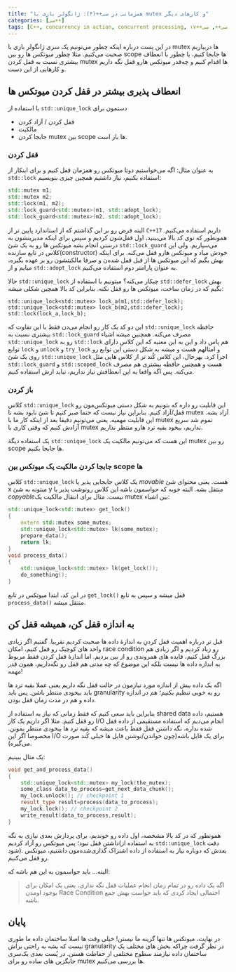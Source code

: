 ```yaml
---
title: "همزمانی در سی++(۴): ژانگولر بازی با mutex و کارهای دیگر"
categories: [سی++]
tags: [C++, concurrency in action, concurrent processing, موازی کاری, همزمانی, سی++, سی++۱۷, shared data, mutex, "std::mutex", میوتکس, "Dead Lock", ددلاک, "std::lock", "std::scoped_lock", thread, multithread, multi thread, multi threading, "std::unique_lock"]
---
```



در این پست درباره اینکه چطور می‌تونیم یک سری ژانگولر بازی با mutex ها دربیاریم صحبت می‌کنیم. مثلا چطور میوتکس ها رو بین scope ها جابجا کنیم، یا چطور با انعطاف بیشتری نسبت به قفل کردن mutex ها اقدام کنیم و چه‌قدر میوتکس هارو قفل نگه‌ داریم و کارهایی از این دست.

## انعطاف پذیری بیشتر در قفل کردن میوتکس ها

با استفاده از `std::unique_lock` دستمون برای
+ قفل کردن / آزاد کردن
+ مالکیت
+ جابجا کردن mutex بین scope ها
باز است.

### قفل کردن

به عنوان مثال: اگه می‌خواستیم دوتا میوتکس رو همزمان قفل کنیم و برای اینکار از `std::lock` استفاده بکنیم، نیاز داشتیم همچین چیزی بنویسیم:

```cpp
std::mutex m1;
std::mutex m2;
std::lock(m1, m2);
std::lock_guard<std::mutex>(m1, std::adopt_lock);
std::lock_guard<std::mutex>(m2, std::adopt_lock);
```
البته فرض رو بر این گذاشتم که از استاندارد پایین تر از `C++17` داریم استفاده می‌کنیم. همونطور که توی کد بالا می‌بینید، اول قفل‌شون کردیم و سپس برای اینکه مدیریتشون به درستی انجام بشه میوتکس ها رو به یک شئ `std::lock_guard` می‌سپاریم. ولی این کلاس در تابع سازنده(constructor) خودش میاد و میوتکس هارو قفل می‌کنه. برای اینکه بهش بگیم که این میوتکس ها از قبل قفل شده‌ن و صرفا مالکیتشون رو بر عهده بگیره، میایم و از `std::adopt_lock` به عنوان پارامتر دوم استفاده می‌کنیم.

حالا `std::unique_lock` چیکار می‌کنه؟ میتونیم با استفاده از `std::defer_lock`  بهش بگیم که در زمان ساخت، میوتکس ها رو قفل نکنه. بنابراین کد بالا همچین شکلی میشه:

```
std::unique_lock<std::mutex> lock_a(m1,std::defer_lock);
std::unique_lock<std::mutex> lock_b(m2,std::defer_lock);
std::lock(lock_a,lock_b);
```
این دو کد یک کار رو انجام می‌دن فقط با این تفاوت که `std::unique_lock` حافظه بیشتری نسبت به `std::lock_guard` مصرف می‌کنه. همچنین میشه اشیاء `std::unique_lock` رو به `std::lock` هم پاس داد و این به این معنیه که این کلاس دارای توابع `lock` و `unlock` و `try_lock` و امثالهم هست و میشه به شکل دستی این توابع رو روی یک شئ `std::unique_lock` اجرا کرد. بهرحال،‌ این کلاس کُند تر از کلاس هایی مثل `std::lock_guard` و `std::scoped_lock` هست و همچنین حافظه بیشتری هم مصرف می‌کنه. پس اگه واقعا به این انعطافش نیاز نداریم، نباید ازش استفاده کنیم.

### باز کردن
کلاس `std::unique_lock` این قابلیت رو داره که بتونیم به شکل دستی میوتکس‌مون رو قفل/آزاد کنیم. بنابراین نیاز نیست که حتما صبر کنیم تا شئ نابود بشه تا mutex آزاد بشه. این قابلیت مهمیه. یعنی می‌تونیم دقیقا بعد از اینکه کار ما با mutex تموم شد سریع آزادش کنیم که وقتی کاری با mutex نداریم، بیخود بقیه ترد هارو منتظر نذاریم.

یک استفاده دیگهٔ `std::unique_lock` این هست که می‌تونیم مالکیت یک mutex رو بین scope ها جابجا بکنیم.

### جابجا کردن مالکیت یک میوتکس بین scope ها

کلاس `std::unique_lock` یک کلاس جابجایی پذیر یا *movable* هست. یعنی محتوای شئ x میتونه به شئ y منتقل بشه. 
البته خوبه که حواسمون باشه این کلاس رونوشت پذیر یا *copyable*نیست. مثال برای انتقال مالکیت یک mutex بین اشیاء:

```cpp
std::unique_lock<std::mutex> get_lock()
{
	extern std::mutex some_mutex;
	std::unique_lock<std::mutex> lk(some_mutex);
	prepare_data();
	return lk;
}
void process_data()
{
	std::unique_lock<std::mutex> lk(get_lock());
	do_something();
}

```
در این کد، ابتدا میوتکس در تابع `get_lock()` قفل میشه و سپس به تابع `process_data()` منتقل میشه.



## به اندازه قفل کن، همیشه قفل کن

قبل تر درباره اهمیت قفل کردنِ به اندازهٔ داده ها صحبت کردیم تقریبا. گفتیم اگر زیادی واحد های کوچیک رو قفل کنیم، امکان race condition رو زیاد کردیم و اگر زیادی هم بزرگ قفل کنیم، فایده های همروندی رو از بین بردیم. اما اندازهٔ قفل کردن فقط مربوط به اندازه داده ها نیست بلکه این موضوع که چه مدتی هم قفل رو نگه‌داریم، همون قدر مهمه!

اگه یک داده بیش از اندازه مورد نیازمون در حالت قفل نگه داریم یعنی عملا بقیه ترد ها باید بیخودی منتظر باشن. پس باید granularity رو به خوبی تنظیم بکنیم؛ هم در اندازه داده و هم در مدت زمان قفل بودن.

بنابراین باید سعی کنیم که فقط زمانی که نیاز به استفاده از shared data هستیم، داده رو قفل کنیم. مثلا اگر داریم یک کار I/O انجام می‌دیم که استفاده مستقیمی از داده قفل شده نداره، نگه داشتن قفل فقط باعث میشه که بقیه ترد ها بیخودی منتظر بمونن. مخصوصا اگر این  I/O برای یک فایل باشه(چون خواندن/نوشتن فایل ها خیلی کُند صورت می‌گیره).

یک مثال ببینیم:

```cpp
void get_and_process_data()
{
	std::unique_lock<std::mutex> my_lock(the_mutex);
	some_class data_to_process=get_next_data_chunk();
	my_lock.unlock(); // checkpoint 1
	result_type result=process(data_to_process);
	my_lock.lock(); // checkpoint 2
	write_result(data_to_process,result);
}
```
همونطور که در کد بالا مشخصه، اول داده رو خوندیم، برای پردازش بعدی نیازی به نگه داشتن قفل نبود؛ پس میوتکس رو آزاد کردیم(به استفاده از `std::unique_lock` دقت شود). بعدش که دوباره نیاز به استفاده از داده اشتراک گذاری‌شده‌مون داشتیم، میوتکس رو قفل می‌کنیم.

البته... باید حواسمون به این هم  باشه که:
> اگه یک داده رو در تمام زمان انجام عملیات قفل نگه‌ نداری، یعنی یک امکان برای بوجود اومدن Race Condition احتمالی ایجاد کردی که باید حواست بهش جمع باشه.

## پایان
در نهایت، میوتکس ها تنها گزینه ما نیستن! خیلی وقت ها اصلا ساختمان داده ما طوری نیست که بشه به راحتی براش granularity در نظر گرفت چراکه بخش های مختلف یک ساختمان داده نیازمند سطوح مختلفی از حفاظت هستن. در پُست بعدی یک‌سری جایگزین های ساده رو برای mutex ها بررسی می‌کنیم.














